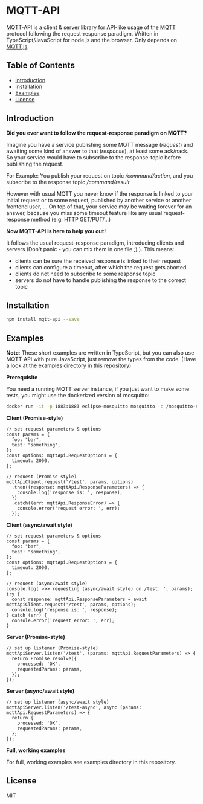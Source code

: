 # MQTT-API
MQTT-API is a client & server library for API-like usage of the [MQTT](http://mqtt.org/) protocol following the request-response paradigm.
Written in TypeScript/JavaScript for node.js and the browser.
Only depends on [MQTT.js](https://github.com/mqttjs/MQTT.js).

## Table of Contents
* [Introduction](#intro)
* [Installation](#install)
* [Examples](#examples)
* [License](#license)

<a name="intro"></a>
## Introduction
**Did you ever want to follow the request-response paradigm on MQTT?**

Imagine you have a service publishing some MQTT message (*request*) and awaiting some kind of answer to that (*response*), at least some ack/nack. So your service would have to subscribe to the response-topic before publishing the request.

For Example:
You publish your request on topic */command/action*,
and you subscribe to the response topic */command/result*

However with usual MQTT you never know if the response is linked to your initial request or to some request, published by another service or another frontend user, ...
On top of that, your service may be waiting forever for an answer, because you miss some timeout feature like any usual request-response method (e.g. HTTP GET/PUT/...)

**Now MQTT-API is here to help you out!**

It follows the usual request-response paradigm, introducing clients and servers (Don't panic - you can mix them in one file ;) ). This means:
- clients can be sure the received response is linked to their request
- clients can configure a timeout, after which the request gets aborted
- clients do not need to subscribe to some response topic
- servers do not have to handle publishing the response to the correct topic

<a name="install"></a>
## Installation

```sh
npm install mqtt-api --save
```

<a name="example"></a>
## Examples
**Note**: These short examples are written in TypeScript, but you can also use MQTT-API with pure JavaScript, just remove the types from the code.
(Have a look at the examples directory in this repository)

**Prerequisite**

You need a running MQTT server instance, if you just want to make some tests, you might use the dockerized version of mosquitto:
```sh
docker run -it -p 1883:1883 eclipse-mosquitto mosquitto -c /mosquitto-no-auth.conf
```

**Client (Promise-style)**
```node
// set request parameters & options
const params = {
  foo: "bar",
  test: "something",
};
const options: mqttApi.RequestOptions = {
  timeout: 2000,
};

// request (Promise-style)
mqttApiClient.request('/test', params, options)
  .then((response: mqttApi.ResponseParameters) => {
    console.log('response is: ', response);
  })
  .catch((err: mqttApi.ResponseError) => {
    console.error('request error: ', err);
  });
```

**Client (async/await style)**
```node
// set request parameters & options
const params = {
  foo: "bar",
  test: "something",
};
const options: mqttApi.RequestOptions = {
  timeout: 2000,
};

// request (async/await style)
console.log('>>> requesting (async/await style) on /test: ', params);
try {
  const response: mqttApi.ResponseParameters = await mqttApiClient.request('/test', params, options);
  console.log('response is: ', response);
} catch (err) {
  console.error('request error: ', err);
}
```

**Server (Promise-style)**
```node
// set up listener (Promise-style)
mqttApiServer.listen('/test', (params: mqttApi.RequestParameters) => {
  return Promise.resolve({
    processed: 'OK',
    requestedParams: params,
  });
});
```

**Server (async/await style)**
```node
// set up listener (async/await style)
mqttApiServer.listen('/test-async', async (params: mqttApi.RequestParameters) => {
  return {
    processed: 'OK',
    requestedParams: params,
  };
});
```

**Full, working examples**

For full, working examples see examples directory in this repository.


<a name="license"></a>
## License

MIT
